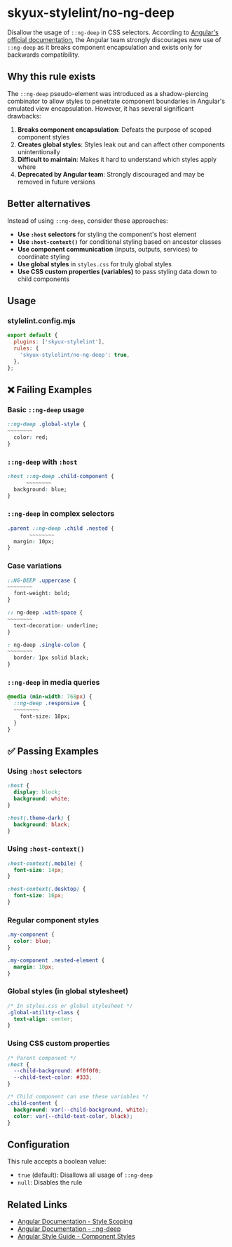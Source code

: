 # skyux-stylelint/no-ng-deep

Disallow the usage of `::ng-deep` in CSS selectors. According to [Angular's official documentation](https://angular.dev/guide/components/styling#ng-deep), the Angular team strongly discourages new use of `::ng-deep` as it breaks component encapsulation and exists only for backwards compatibility.

## Why this rule exists

The `::ng-deep` pseudo-element was introduced as a shadow-piercing combinator to allow styles to penetrate component boundaries in Angular's emulated view encapsulation. However, it has several significant drawbacks:

1. **Breaks component encapsulation**: Defeats the purpose of scoped component styles
2. **Creates global styles**: Styles leak out and can affect other components unintentionally
3. **Difficult to maintain**: Makes it hard to understand which styles apply where
4. **Deprecated by Angular team**: Strongly discouraged and may be removed in future versions

## Better alternatives

Instead of using `::ng-deep`, consider these approaches:

- **Use `:host` selectors** for styling the component's host element
- **Use `:host-context()`** for conditional styling based on ancestor classes
- **Use component communication** (inputs, outputs, services) to coordinate styling
- **Use global styles** in `styles.css` for truly global styles
- **Use CSS custom properties (variables)** to pass styling data down to child components

## Usage

### stylelint.config.mjs

```js
export default {
  plugins: ['skyux-stylelint'],
  rules: {
    'skyux-stylelint/no-ng-deep': true,
  },
};
```

## ❌ Failing Examples

### Basic `::ng-deep` usage

```css
::ng-deep .global-style {
~~~~~~~~
  color: red;
}
```

### `::ng-deep` with `:host`

```css
:host ::ng-deep .child-component {
      ~~~~~~~~
  background: blue;
}
```

### `::ng-deep` in complex selectors

```css
.parent ::ng-deep .child .nested {
       ~~~~~~~~
  margin: 10px;
}
```

### Case variations

```css
::NG-DEEP .uppercase {
~~~~~~~~
  font-weight: bold;
}

:: ng-deep .with-space {
~~~~~~~~
  text-decoration: underline;
}

: ng-deep .single-colon {
~~~~~~~~
  border: 1px solid black;
}
```

### `::ng-deep` in media queries

```css
@media (min-width: 768px) {
  ::ng-deep .responsive {
  ~~~~~~~~
    font-size: 18px;
  }
}
```

## ✅ Passing Examples

### Using `:host` selectors

```css
:host {
  display: block;
  background: white;
}

:host(.theme-dark) {
  background: black;
}
```

### Using `:host-context()`

```css
:host-context(.mobile) {
  font-size: 14px;
}

:host-context(.desktop) {
  font-size: 16px;
}
```

### Regular component styles

```css
.my-component {
  color: blue;
}

.my-component .nested-element {
  margin: 10px;
}
```

### Global styles (in global stylesheet)

```css
/* In styles.css or global stylesheet */
.global-utility-class {
  text-align: center;
}
```

### Using CSS custom properties

```css
/* Parent component */
:host {
  --child-background: #f0f0f0;
  --child-text-color: #333;
}

/* Child component can use these variables */
.child-content {
  background: var(--child-background, white);
  color: var(--child-text-color, black);
}
```

## Configuration

This rule accepts a boolean value:

- `true` (default): Disallows all usage of `::ng-deep`
- `null`: Disables the rule

## Related Links

- [Angular Documentation - Style Scoping](https://angular.dev/guide/components/styling#style-scoping)
- [Angular Documentation - ::ng-deep](https://angular.dev/guide/components/styling#ng-deep)
- [Angular Style Guide - Component Styles](https://angular.dev/style-guide#component-styles)
